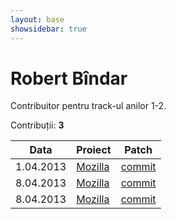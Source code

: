```yaml
---
layout: base
showsidebar: true
---
```


# Robert Bîndar

Contribuitor pentru track-ul anilor 1-2.

Contribuții: **3**

|Data |Proiect | Patch |
|-----|--------|-------|
| 1.04.2013|[Mozilla][mozilla]|[commit](https://bugzilla.mozilla.org/show_bug.cgi?id=856409)|
| 8.04.2013|[Mozilla][mozilla]|[commit](https://bugzilla.mozilla.org/show_bug.cgi?id=796005)|
| 8.04.2013|[Mozilla][mozilla]|[commit](https://bugzilla.mozilla.org/show_bug.cgi?id=856552)|
[mozilla]: https://wiki.mozilla.org/Main_Page "Mozilla Project"
